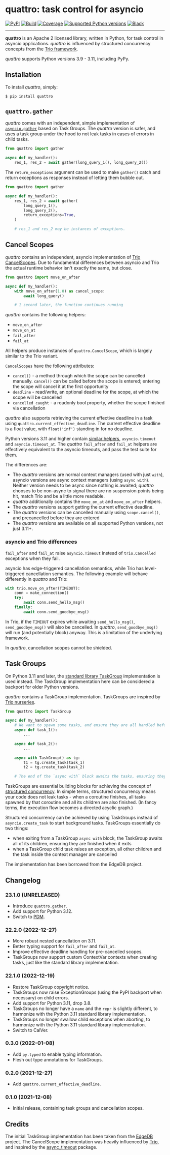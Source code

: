 # **quattro**: task control for asyncio

[![PyPI](https://img.shields.io/pypi/v/quattro.svg)](https://pypi.python.org/pypi/quattro)
[![Build](https://github.com/Tinche/quattro/workflows/CI/badge.svg)](https://github.com/Tinche/quattro/actions?workflow=CI)
[![Coverage](https://img.shields.io/endpoint?url=https://gist.githubusercontent.com/Tinche/87277dd3077fb1eefebc5d4f71b4c4b7/raw/covbadge.json)](https://github.com/Tinche/quattro/actions/workflows/main.yml)
[![Supported Python versions](https://img.shields.io/pypi/pyversions/quattro.svg)](https://github.com/Tinche/quattro)
[![Black](https://img.shields.io/badge/code%20style-black-000000.svg)](https://github.com/psf/black)

______________________________________________________________________

**quattro** is an Apache 2 licensed library, written in Python, for task control in asyncio applications.
_quattro_ is influenced by structured concurrency concepts from the [Trio framework](https://trio.readthedocs.io/en/stable/).

_quattro_ supports Python versions 3.9 - 3.11, including PyPy.

## Installation

To install _quattro_, simply:

```bash
$ pip install quattro
```

## `quattro.gather`

_quattro_ comes with an independent, simple implementation of [`asyncio.gather`](https://docs.python.org/3/library/asyncio-task.html#asyncio.gather) based on Task Groups.
The _quattro_ version is safer, and uses a task group under the hood to not leak tasks in cases of errors in child tasks.

```python
from quattro import gather

async def my_handler():
    res_1, res_2 = await gather(long_query_1(), long_query_2())
```

The `return_exceptions` argument can be used to make `gather()` catch and return exceptions as responses instead of letting them bubble out.

```python
from quattro import gather

async def my_handler():
    res_1, res_2 = await gather(
        long_query_1(),
        long_query_2(),
        return_exceptions=True,
    )

    # res_1 and res_2 may be instances of exceptions.
```

## Cancel Scopes

_quattro_ contains an independent, asyncio implementation of [Trio CancelScopes](https://trio.readthedocs.io/en/stable/reference-core.html#cancellation-and-timeouts).
Due to fundamental differences between asyncio and Trio the actual runtime behavior isn't exactly the same, but close.

```python
from quattro import move_on_after

async def my_handler():
    with move_on_after(1.0) as cancel_scope:
        await long_query()

    # 1 second later, the function continues running
```

_quattro_ contains the following helpers:

- `move_on_after`
- `move_on_at`
- `fail_after`
- `fail_at`

All helpers produce instances of `quattro.CancelScope`, which is largely similar to the Trio variant.

`CancelScopes` have the following attributes:

- `cancel()` - a method through which the scope can be cancelled manually.
  `cancel()` can be called before the scope is entered; entering the scope will cancel it at the first opportunity
- `deadline` - read/write, an optional deadline for the scope, at which the scope will be cancelled
- `cancelled_caught` - a readonly bool property, whether the scope finished via cancellation

_quattro_ also supports retrieving the current effective deadline in a task using `quattro.current_effective_deadline`.
The current effective deadline is a float value, with `float('inf')` standing in for no deadline.

Python versions 3.11 and higher contain [similar helpers](https://docs.python.org/3/library/asyncio-task.html#timeouts), `asyncio.timeout` and `asyncio.timeout_at`.
The _quattro_ `fail_after` and `fail_at` helpers are effectively equivalent to the asyncio timeouts, and pass the test suite for them.

The differences are:

- The _quattro_ versions are normal context managers (used with just `with`), asyncio versions are async context managers (using `async with`).
  Neither version needs to be async since nothing is awaited; _quattro_ chooses to be non-async to signal there are no suspension points being hit, match Trio and be a little more readable.
- _quattro_ additionally contains the `move_on_at` and `move_on_after` helpers.
- The _quattro_ versions support getting the current effective deadline.
- The _quattro_ versions can be cancelled manually using `scope.cancel()`, and precancelled before they are entered
- The _quattro_ versions are available on all supported Python versions, not just 3.11+.


### asyncio and Trio differences

`fail_after` and `fail_at` raise `asyncio.Timeout` instead of `trio.Cancelled` exceptions when they fail.

asyncio has edge-triggered cancellation semantics, while Trio has level-triggered cancellation semantics.
The following example will behave differently in _quattro_ and Trio:

```python
with trio.move_on_after(TIMEOUT):
    conn = make_connection()
    try:
        await conn.send_hello_msg()
    finally:
        await conn.send_goodbye_msg()
```

In Trio, if the `TIMEOUT` expires while awaiting `send_hello_msg()`, `send_goodbye_msg()` will also be cancelled.
In _quattro_, `send_goodbye_msg()` will run (and potentially block) anyway.
This is a limitation of the underlying framework.

In _quattro_, cancellation scopes cannot be shielded.


## Task Groups

On Python 3.11 and later, the [standard library TaskGroup](https://docs.python.org/3/library/asyncio-task.html#task-groups) implementation is used instead.
The TaskGroup implementation here can be considered a backport for older Python versions.

_quattro_ contains a TaskGroup implementation. TaskGroups are inspired by [Trio nurseries](https://trio.readthedocs.io/en/stable/reference-core.html#nurseries-and-spawning).

```python
from quattro import TaskGroup

async def my_handler():
    # We want to spawn some tasks, and ensure they are all handled before we return.
    async def task_1():
        ...

    async def task_2():
        ...

    async with TaskGroup() as tg:
        t1 = tg.create_task(task_1)
        t2 = tg.create_task(task_2)

    # The end of the `async with` block awaits the tasks, ensuring they are handled.
```

TaskGroups are essential building blocks for achieving the concept of [structured concurrency](https://vorpus.org/blog/notes-on-structured-concurrency-or-go-statement-considered-harmful/).
In simple terms, structured concurrency means your code does not leak tasks - when a coroutine
finishes, all tasks spawned by that coroutine and all its children are also finished.
(In fancy terms, the execution flow becomes a directed acyclic graph.)

Structured concurrency can be achieved by using TaskGroups instead of `asyncio.create_task` to start background tasks.
TaskGroups essentially do two things:

- when exiting from a TaskGroup `async with` block, the TaskGroup awaits all of its children, ensuring they are finished when it exits
- when a TaskGroup child task raises an exception, all other children and the task inside the context manager are cancelled

The implementation has been borrowed from the EdgeDB project.


## Changelog

### 23.1.0 (UNRELEASED)

- Introduce `quattro.gather`.
- Add support for Python 3.12.
- Switch to [PDM](https://pdm.fming.dev/latest/).

### 22.2.0 (2022-12-27)

- More robust nested cancellation on 3.11.
- Better typing support for `fail_after` and `fail_at`.
- Improve effective deadline handling for pre-cancelled scopes.
- TaskGroups now support custom ContextVar contexts when creating tasks, just like the standard library implementation.

### 22.1.0 (2022-12-19)

- Restore TaskGroup copyright notice.
- TaskGroups now raise ExceptionGroups (using the PyPI backport when necessary) on child errors.
- Add support for Python 3.11, drop 3.8.
- TaskGroups no longer have a `name` and the `repr` is slightly different, to harmonize with the Python 3.11 standard library implementation.
- TaskGroups no longer swallow child exceptions when aborting, to harmonize with the Python 3.11 standard library implementation.
- Switch to CalVer.

### 0.3.0 (2022-01-08)

- Add `py.typed` to enable typing information.
- Flesh out type annotations for TaskGroups.

### 0.2.0 (2021-12-27)

- Add `quattro.current_effective_deadline`.

### 0.1.0 (2021-12-08)

- Initial release, containing task groups and cancellation scopes.

## Credits

The initial TaskGroup implementation has been taken from the [EdgeDB](https://github.com/edgedb/edgedb) project.
The CancelScope implementation was heavily influenced by [Trio](https://trio.readthedocs.io/en/stable/), and inspired by the [async_timeout](https://github.com/aio-libs/async-timeout) package.
